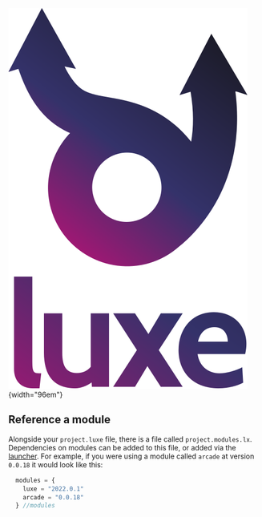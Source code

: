 ![](../images/luxe-dark.svg){width="96em"}

## Reference a module 

Alongside your `project.luxe` file, there is a file called `project.modules.lx`. Dependencies on modules can be added to this file, or added via the [launcher](../../tutorial/using-modules/). For example, if you were using a module called `arcade` at version `0.0.18` it would look like this:

```js
  modules = {
    luxe = "2022.0.1"
    arcade = "0.0.18"
  } //modules
```
